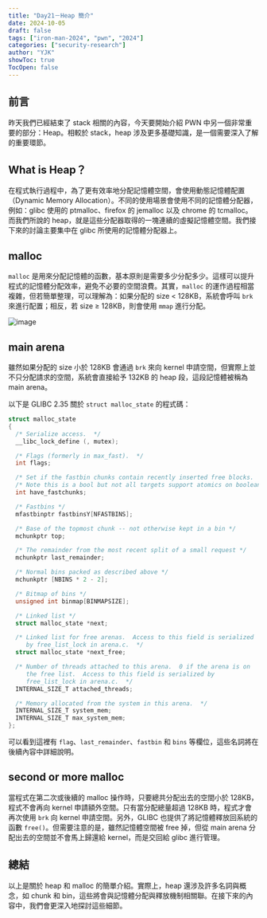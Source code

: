```yaml
---
title: "Day21－Heap 簡介"
date: 2024-10-05
draft: false
tags: ["iron-man-2024", "pwn", "2024"]
categories: ["security-research"]
author: "YJK"
showToc: true
TocOpen: false
---
```



## 前言

昨天我們已經結束了 stack 相關的內容，今天要開始介紹 PWN 中另一個非常重要的部分：Heap。相較於 stack，heap 涉及更多基礎知識，是一個需要深入了解的重要環節。

## What is Heap？

在程式執行過程中，為了更有效率地分配記憶體空間，會使用動態記憶體配置（Dynamic Memory Allocation）。不同的使用場景會使用不同的記憶體分配器，例如：glibc 使用的 ptmalloc、firefox 的 jemalloc 以及 chrome 的 tcmalloc。而我們所說的 heap，就是這些分配器取得的一塊連續的虛擬記憶體空間。我們接下來的討論主要集中在 glibc 所使用的記憶體分配器上。

## malloc

`malloc` 是用來分配記憶體的函數，基本原則是需要多少分配多少。這樣可以提升程式的記憶體分配效率，避免不必要的空間浪費。其實，`malloc` 的運作過程相當複雜，但若簡單整理，可以理解為：如果分配的 size $<$ 128KB，系統會呼叫 `brk` 來進行配置；相反，若 size $\ge$ 128KB，則會使用 `mmap` 進行分配。

![image](/images/iron2024/day21_image1.png)

## main arena

雖然如果分配的 size 小於 128KB 會通過 `brk` 來向 kernel 申請空間，但實際上並不只分配請求的空間，系統會直接給予 132KB 的 heap 段，這段記憶體被稱為 main arena。

以下是 GLIBC 2.35 關於 `struct malloc_state` 的程式碼：

```c
struct malloc_state
{
  /* Serialize access.  */
  __libc_lock_define (, mutex);

  /* Flags (formerly in max_fast).  */
  int flags;

  /* Set if the fastbin chunks contain recently inserted free blocks.  */
  /* Note this is a bool but not all targets support atomics on booleans.  */
  int have_fastchunks;

  /* Fastbins */
  mfastbinptr fastbinsY[NFASTBINS];

  /* Base of the topmost chunk -- not otherwise kept in a bin */
  mchunkptr top;

  /* The remainder from the most recent split of a small request */
  mchunkptr last_remainder;

  /* Normal bins packed as described above */
  mchunkptr [NBINS * 2 - 2];

  /* Bitmap of bins */
  unsigned int binmap[BINMAPSIZE];

  /* Linked list */
  struct malloc_state *next;

  /* Linked list for free arenas.  Access to this field is serialized
     by free_list_lock in arena.c.  */
  struct malloc_state *next_free;

  /* Number of threads attached to this arena.  0 if the arena is on
     the free list.  Access to this field is serialized by
     free_list_lock in arena.c.  */
  INTERNAL_SIZE_T attached_threads;

  /* Memory allocated from the system in this arena.  */
  INTERNAL_SIZE_T system_mem;
  INTERNAL_SIZE_T max_system_mem;
};
```

可以看到這裡有 `flag`、`last_remainder`、`fastbin` 和 `bins` 等欄位，這些名詞將在後續內容中詳細說明。

## second or more malloc

當程式在第二次或後續的 malloc 操作時，只要總共分配出去的空間小於 128KB，程式不會再向 kernel 申請額外空間。只有當分配總量超過 128KB 時，程式才會再次使用 `brk` 向 kernel 申請空間。另外，GLIBC 也提供了將記憶體釋放回系統的函數 `free()`。但需要注意的是，雖然記憶體空間被 free 掉，但從 main arena 分配出去的空間並不會馬上歸還給 kernel，而是交回給 glibc 進行管理。

## 總結

以上是關於 heap 和 malloc 的簡單介紹。實際上，heap 還涉及許多名詞與概念，如 chunk 和 bin，這些將會與記憶體分配與釋放機制相關聯。在接下來的內容中，我們會更深入地探討這些細節。